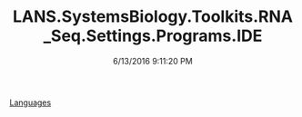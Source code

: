 ﻿---
title: LANS.SystemsBiology.Toolkits.RNA_Seq.Settings.Programs.IDE
date: 6/13/2016 9:11:20 PM
---

[Languages](T-LANS.SystemsBiology.Toolkits.RNA_Seq.Settings.Programs.IDE.Languages.html)
